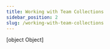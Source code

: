 ```yaml
---
title: Working with Team Collections
sidebar_position: 2
slug: /working-with-team-collections
---
```



[object Object]